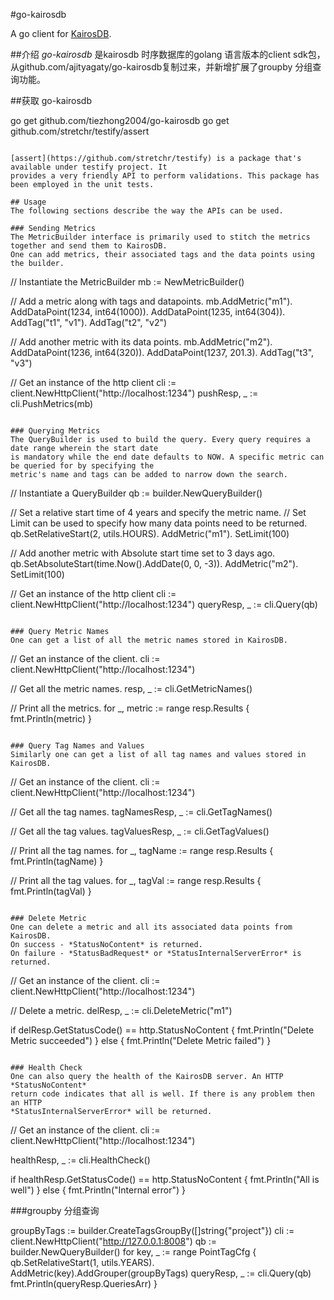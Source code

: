 #go-kairosdb


A go client for [KairosDB](http://kairosdb.github.io/).

##介绍
*go-kairosdb* 是kairosdb 时序数据库的golang 语言版本的client sdk包，从github.com/ajityagaty/go-kairosdb复制过来，并新增扩展了groupby 分组查询功能。

##获取 go-kairosdb

go get github.com/tiezhong2004/go-kairosdb
go get github.com/stretchr/testify/assert
```

[assert](https://github.com/stretchr/testify) is a package that's available under testify project. It
provides a very friendly API to perform validations. This package has been employed in the unit tests.

## Usage
The following sections describe the way the APIs can be used.

### Sending Metrics
The MetricBuilder interface is primarily used to stitch the metrics together and send them to KairosDB.
One can add metrics, their associated tags and the data points using the builder.

```
// Instantiate the MetricBuilder
mb := NewMetricBuilder()

// Add a metric along with tags and datapoints.
mb.AddMetric("m1").
	AddDataPoint(1234, int64(1000)).
	AddDataPoint(1235, int64(304)).
	AddTag("t1", "v1").
	AddTag("t2", "v2")

// Add another metric with its data points.
mb.AddMetric("m2").
	AddDataPoint(1236, int64(320)).
	AddDataPoint(1237, 201.3).
	AddTag("t3", "v3")

// Get an instance of the http client
cli := client.NewHttpClient("http://localhost:1234")
pushResp, _ := cli.PushMetrics(mb)
```

### Querying Metrics
The QueryBuilder is used to build the query. Every query requires a date range wherein the start date
is mandatory while the end date defaults to NOW. A specific metric can be queried for by specifying the
metric's name and tags can be added to narrow down the search.

```
// Instantiate a QueryBuilder
qb := builder.NewQueryBuilder()

// Set a relative start time of 4 years and specify the metric name.
// Set Limit can be used to specify how many data points need to be returned.
qb.SetRelativeStart(2, utils.HOURS).
	AddMetric("m1").
	SetLimit(100)

// Add another metric with Absolute start time set to 3 days ago.
qb.SetAbsoluteStart(time.Now().AddDate(0, 0, -3)).
	AddMetric("m2").
    SetLimit(100)

// Get an instance of the http client
cli := client.NewHttpClient("http://localhost:1234")
queryResp, _ := cli.Query(qb)
```

### Query Metric Names
One can get a list of all the metric names stored in KairosDB.

```
// Get an instance of the client.
cli := client.NewHttpClient("http://localhost:1234")

// Get all the metric names.
resp, _ := cli.GetMetricNames()

// Print all the metrics.
for _, metric := range resp.Results {
	fmt.Println(metric)
}
```

### Query Tag Names and Values
Similarly one can get a list of all tag names and values stored in KairosDB.

```
// Get an instance of the client.
cli := client.NewHttpClient("http://localhost:1234")

// Get all the tag names.
tagNamesResp, _ := cli.GetTagNames()

// Get all the tag values.
tagValuesResp, _ := cli.GetTagValues()

// Print all the tag names.
for _, tagName := range resp.Results {
	fmt.Println(tagName)
}

// Print all the tag values.
for _, tagVal := range resp.Results {
	fmt.Println(tagVal)
}
```

### Delete Metric
One can delete a metric and all its associated data points from KairosDB.
On success - *StatusNoContent* is returned.
On failure - *StatusBadRequest* or *StatusInternalServerError* is returned.

```
// Get an instance of the client.
cli := client.NewHttpClient("http://localhost:1234")

// Delete a metric.
delResp, _ := cli.DeleteMetric("m1")

if delResp.GetStatusCode() == http.StatusNoContent {
	fmt.Println("Delete Metric succeeded")
} else {
	fmt.Println("Delete Metric failed")
}
```

### Health Check
One can also query the health of the KairosDB server. An HTTP *StatusNoContent*
return code indicates that all is well. If there is any problem then an HTTP
*StatusInternalServerError* will be returned.

```
// Get an instance of the client.
cli := client.NewHttpClient("http://localhost:1234")

healthResp, _ := cli.HealthCheck()

if healthResp.GetStatusCode() == http.StatusNoContent {
	fmt.Println("All is well")
} else {
	fmt.Println("Internal error")
}

###groupby 分组查询

groupByTags := builder.CreateTagsGroupBy([]string{"project"})
cli := client.NewHttpClient("http://127.0.0.1:8008")
qb := builder.NewQueryBuilder()
for key, _ := range PointTagCfg {
	qb.SetRelativeStart(1, utils.YEARS).
		AddMetric(key).AddGrouper(groupByTags)
	queryResp, _ := cli.Query(qb)
	fmt.Println(queryResp.QueriesArr)
}

```